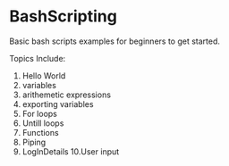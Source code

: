 # BashScripting
Basic bash scripts examples for beginners to get started.

Topics Include: 

1. Hello World 
2. variables 
3. arithemetic expressions
4. exporting variables
5. For loops
6. Untill loops 
7. Functions 
8. Piping
9. LogInDetails
10.User input

